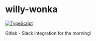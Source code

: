 # willy-wonka

[![TypeScript](https://badges.frapsoft.com/typescript/code/typescript.png?v=101)](https://github.com/ellerbrock/typescript-badges/)

Gitlab - Slack integration for the morning!

